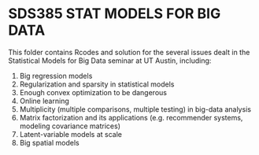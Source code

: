 # SDS385 STAT MODELS FOR BIG DATA 
This folder contains Rcodes and solution for the several issues dealt in the Statistical Models for Big Data seminar at UT Austin, including: 

1. Big regression models
2. Regularization and sparsity in statistical models
3. Enough convex optimization to be dangerous
4. Online learning
5. Multiplicity (multiple comparisons, multiple testing) in big-data analysis
6. Matrix factorization and its applications (e.g. recommender systems, modeling covariance matrices)
7. Latent-variable models at scale
8. Big spatial models
